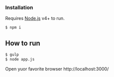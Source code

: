 ### Installation

Requires [Node.js](https://nodejs.org/) v4+ to run.
```sh
$ npm i
```
## How to run

```sh
$ gulp
$ node app.js
```

Open yuor favorite browser http://localhost:3000/

